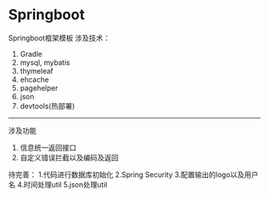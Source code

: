 # Springboot
Springboot框架模板
涉及技术：
1. Gradle
2. mysql, mybatis
3. thymeleaf
4. ehcache
5. pagehelper
6. json
7. devtools(热部署)
--------------------------------------------
涉及功能
1. 信息统一返回接口
2. 自定义错误拦截以及编码及返回

待完善：
1.代码进行数据库初始化
2.Spring Security 
3.配置输出的logo以及用户名
4.时间处理util
5.json处理util